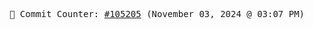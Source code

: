 <p align="center">
    <samp>
        📮 Commit Counter: <a href="https://github.com/Javascript-void0/Javascript-void0/commits/main">#105205</a> (November 03, 2024 @ 03:07 PM)
    </samp>
</p>